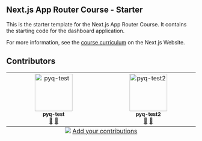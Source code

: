 ## Next.js App Router Course - Starter

This is the starter template for the Next.js App Router Course. It contains the starting code for the dashboard application.

For more information, see the [course curriculum](https://nextjs.org/learn) on the Next.js Website.

## Contributors

<!-- ALL-CONTRIBUTORS-LIST:START - Do not remove or modify this section -->
<!-- prettier-ignore-start -->
<!-- markdownlint-disable -->
<table>
  <tbody>
    <tr>
      <td align="center" valign="top" width="14.28%"><img src="?s=100" width="100px;" alt="pyq-test"/><br /><sub><b>pyq-test</b></sub><br /><a href="#ideas" title="Ideas, Planning, & Feedback">🤔</a> <a href="#research" title="Research">🔬</a></td>
      <td align="center" valign="top" width="14.28%"><img src="?s=100" width="100px;" alt="pyq-test2"/><br /><sub><b>pyq-test2</b></sub><br /><a href="#ideas" title="Ideas, Planning, & Feedback">🤔</a> <a href="#research" title="Research">🔬</a></td>
    </tr>
  </tbody>
  <tfoot>
    <tr>
      <td align="center" size="13px" colspan="7">
        <img src="https://raw.githubusercontent.com/all-contributors/all-contributors-cli/1b8533af435da9854653492b1327a23a4dbd0a10/assets/logo-small.svg">
          <a href="https://all-contributors.js.org/docs/en/bot/usage">Add your contributions</a>
        </img>
      </td>
    </tr>
  </tfoot>
</table>

<!-- markdownlint-restore -->
<!-- prettier-ignore-end -->

<!-- ALL-CONTRIBUTORS-LIST:END -->